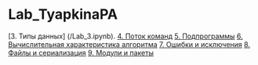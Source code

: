 
# Lab_TyapkinaPA
[3. Типы данных] (/Lab_3.ipynb).
[4. Поток команд]()
[5. Подпрограммы]()
[6. Вычислительная характеристика алгоритма]()
[7. Ошибки и исключения]()
[8. Файлы и сериализация]()
[9. Модули и пакеты]()
